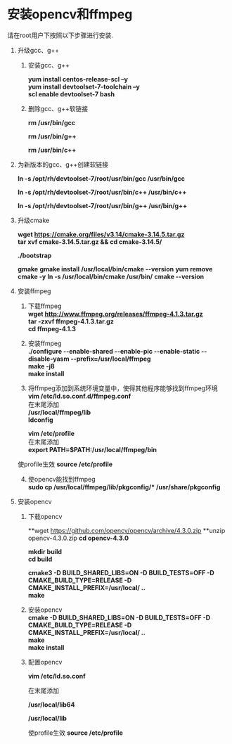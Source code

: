 # 安装opencv和ffmpeg<a name="ZH-CN_TOPIC_0228768065"></a>

请在root用户下按照以下步骤进行安装.


1.  升级gcc、g++
    1.  安装gcc、g++  

        **yum install centos-release-scl –y**  
        **yum install devtoolset-7-toolchain –y**  
        **scl enable devtoolset-7 bash**
        
    2. 删除gcc、g++软链接  
    
       **rm  /usr/bin/gcc**       

       **rm  /usr/bin/g++**     
    
       **rm /usr/bin/c++**
    
2. 为新版本的gcc、g++创建软链接    
   
   **ln -s /opt/rh/devtoolset-7/root/usr/bin/gcc /usr/bin/gcc**   
   
   **ln -s /opt/rh/devtoolset-7/root/usr/bin/c++ /usr/bin/c++**   
   
   **ln -s /opt/rh/devtoolset-7/root/usr/bin/g++ /usr/bin/g++**

3.  升级cmake   

    **wget https://cmake.org/files/v3.14/cmake-3.14.5.tar.gz**      
    **tar xvf cmake-3.14.5.tar.gz && cd cmake-3.14.5/**    
    
    **./bootstrap** 
    
    **gmake**
    **gmake install**
    **/usr/local/bin/cmake --version**
    **yum remove cmake -y**
    **ln -s /usr/local/bin/cmake /usr/bin/**
    **cmake --version**
    
4. 安装ffmpeg  

   1. 下载ffmpeg  
      **wget http://www.ffmpeg.org/releases/ffmpeg-4.1.3.tar.gz**  
      **tar -zxvf ffmpeg-4.1.3.tar.gz**  
      **cd ffmpeg-4.1.3**  

   2. 安装ffmpeg  
      **./configure --enable-shared --enable-pic --enable-static --disable-yasm --prefix=/usr/local/ffmpeg**  
      **make -j8**  
      **make install**

   3.  将ffmpeg添加到系统环境变量中，使得其他程序能够找到ffmpeg环境  
   	**vim /etc/ld.so.conf.d/ffmpeg.conf**  
   	在末尾添加    
   	**/usr/local/ffmpeg/lib**  
   	**ldconfig**  

       **vim /etc/profile**   
   	在末尾添加    
   	**export PATH=$PATH:/usr/local/ffmpeg/bin**  

   	使profile生效
   	**source /etc/profile** 
   	
   4. 使opencv能找到ffmpeg  
      **sudo cp /usr/local/ffmpeg/lib/pkgconfig/\*  /usr/share/pkgconfig**

5.  安装opencv
	1. 下载opencv    

       **wget https://github.com/opencv/opencv/archive/4.3.0.zip **unzip opencv-4.3.0.zip
       **cd opencv-4.3.0**  
    
       **mkdir build**  
       **cd build**

	   **cmake3 -D BUILD_SHARED_LIBS=ON -D BUILD_TESTS=OFF -D CMAKE_BUILD_TYPE=RELEASE -D CMAKE_INSTALL_PREFIX=/usr/local/ ..**  
	   **make**
    
    2. 安装opencv    
       **cmake -D BUILD_SHARED_LIBS=ON -D BUILD_TESTS=OFF -D CMAKE_BUILD_TYPE=RELEASE -D CMAKE_INSTALL_PREFIX=/usr/local/ ..**  
	   **make**  
       **make install**      
    
    3. 配置opencv
    
       **vim /etc/ld.so.conf**
    
       在末尾添加 
    
       **/usr/local/lib64**
    
       **/usr/local/lib**
    
       使profile生效
       **source /etc/profile** 


​       

